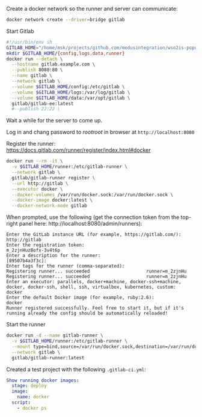 
Create a docker network so the runner and server can communicate:
```sh
docker network create --driver=bridge gitlab
```

Start Gitlab
```sh
#!/usr/bin/env sh
GITLAB_HOME="/home/msk/projects/github.com/modusintegration/wso2is-populate/gitlab_home"
mkdir $GITLAB_HOME/{config,logs,data,runner}
docker run --detach \
  --hostname gitlab.example.com \
  --publish 8080:80 \
  --name gitlab \
  --network gitlab \
  --volume $GITLAB_HOME/config:/etc/gitlab \
  --volume $GITLAB_HOME/logs:/var/log/gitlab \
  --volume $GITLAB_HOME/data:/var/opt/gitlab \
  gitlab/gitlab-ee:latest
  #--publish 22:22 \
```
Wait a while for the server to come up.

Log in and chang password to _rootroot_ in browser at `http://localhost:8080`

Register the runner: https://docs.gitlab.com/runner/register/index.html#docker
```sh
docker run --rm -it \
  -v $GITLAB_HOME/runner:/etc/gitlab-runner \
  --network gitlab \
  gitlab/gitlab-runner register \
  --url http://gitlab \
  --executor docker \
  --docker-volumes /var/run/docker.sock:/var/run/docker.sock \
  --docker-image docker:latest \
  --docker-network-mode gitlab
```

When prompted, use the following (get the connection token from the top-right panel here:
http://localhost:8080/admin/runners):
```
Enter the GitLab instance URL (for example, https://gitlab.com/):
http://gitlab
Enter the registration token:
m_2zjnHuzBofx-3v4t6p
Enter a description for the runner:
[89507b4a3f3c]:
Enter tags for the runner (comma-separated):
Registering runner... succeeded                     runner=m_2zjnHu
Registering runner... succeeded                     runner=m_2zjnHu
Enter an executor: parallels, docker+machine, docker-ssh+machine, docker, docker-ssh, shell, ssh, virtualbox, kubernetes, custom:
docker
Enter the default Docker image (for example, ruby:2.6):
docker
Runner registered successfully. Feel free to start it, but if it's running already the config should be automatically reloaded!
```

Start the runner
```sh
docker run -d --name gitlab-runner \
  -v $GITLAB_HOME/runner:/etc/gitlab-runner \
  --mount type=bind,source=/var/run/docker.sock,destination=/var/run/docker.sock \
  --network gitlab \
  gitlab/gitlab-runner:latest
```

Created a test project with the following `.gitlab-ci.yml`:
```yaml
Show running docker images:
  stage: deploy
  image:
    name: docker
  script:
    - docker ps
```

